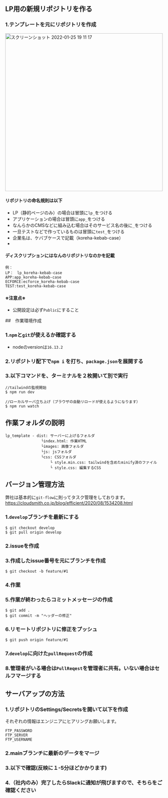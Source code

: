 ## LP用の新規リポジトリを作る

### 1.テンプレートを元にリポジトリを作成
<img width="502" alt="スクリーンショット 2022-01-25 19 11 17" src="https://user-images.githubusercontent.com/12563842/150957142-f42f7e31-6185-4666-8759-fb732f00f798.png">

#### リポジトリの命名規則は以下
- LP（静的ページのみ）の場合は冒頭に`lp_`をつける
- アプリケーションの場合は冒頭に`app_`をつける
- なんらかのCMSなどに組み込む場合はそのサービス名の後に`_`をつける
- 一旦テストなどで作っているものは冒頭に`test_`をつける
- 企業名は、ケバブケースで記載（koreha-kebab-case）
- 
#### ディスクリプションにはなんのリポジトリなのかを記載

```
例：
LP：　lp_koreha-kebab-case
APP:app_koreha-kebab-case
ECFORCE:ecforce_koreha-kebab-case
TEST:test_koreha-kebab-case
```

#### ※注意点※
- 公開設定は必ず`Public`にすること


##　作業環境作成

### 1.`npm`と`git`が使えるか確認する
- nodeのversionは`16.13.2`

### 2.リポジトリ配下で`npm i` を打ち、`package.json`を展開する

### 3.以下コマンドを、ターミナルを２枚開いて別で実行

```
//tailwindの監視開始
$ npm run dev

//ローカルサーバ立ち上げ（ブラウザの自動リロードが使えるようになります）
$ npm run watch

```

## 作業フォルダの説明

```
lp_template - dist: サーバーに上げるフォルダ
                └index.html: 作業HTML
                └images: 画像フォルダ
                └js: jsフォルダ
                └css: CSSフォルダ
                    └ style.min.css: tailwindを含めたminify済のファイル
                    └ style.css: 編集するCSS
```

## バージョン管理方法
弊社は基本的に`git-flow`に則ってタスク管理をしております。
https://cloudsmith.co.jp/blog/efficient/2020/08/1534208.html

### 1.`develop`ブランチを最新にする

```
$ git checkout develop
$ git pull origin develop
```

### 2.issueを作成

### 3.作成したissue番号を元にブランチを作成

```
$ git checkout -b feature/#1
```

### 4.作業

### 5.作業が終わったらコミットメッセージの作成

```
$ git add .
$ git commit -m "ヘッダーの修正"
```

### 6.リモートリポジトリに修正をプッシュ

```
$ git push origin feature/#1
```

### 7.`develop`に向けた`pullRequest`の作成

### 8.管理者がいる場合は`PullReqest`を管理者に共有。いない場合はセルフマージする


## サーバアップの方法
### 1.リポジトリのSettings/Secretsを開いて以下を作成
それぞれの情報はエンジニアにヒアリングお願いします。
```
FTP_PASSWORD
FTP_SERVER
FTP_USERNAME
```
### 2.mainブランチに最新のデータをマージ

### 3.以下で確認(反映に１-5分ほどかかります)

### 4.（社内のみ）完了したらSlackに通知が飛びますので、そちらをご確認ください
